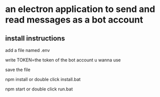 # an electron application to send and read messages as a bot account

## install instructions

add a file named .env

write TOKEN=the token of the bot account u wanna use

save the file

npm install or double click install.bat

npm start or double click run.bat

